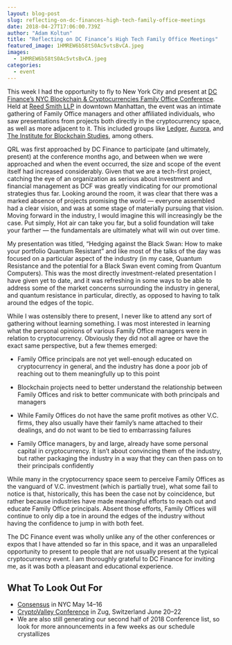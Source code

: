 ```yaml
---
layout: blog-post
slug: reflecting-on-dc-finances-high-tech-family-office-meetings
date: 2018-04-27T17:06:00.739Z
author: "Adam Koltun"
title: "Reflecting on DC Finance’s High Tech Family Office Meetings"
featured_image: 1HMREW6b58tS0Ac5vtsBvCA.jpeg
images:
  - 1HMREW6b58tS0Ac5vtsBvCA.jpeg
categories:
  - event
---
```


This week I had the opportunity to fly to New York City and present at [DC Finance’s NYC Blockchain & Cryptocurrencies Family Office Conference](http://thenycmeetings.com/). Held at [Reed Smith LLP](https://www.reedsmith.com/en/offices/new-york) in downtown Manhattan, the event was an intimate gathering of Family Office managers and other affiliated individuals, who saw presentations from projects both directly in the cryptocurrency space, as well as more adjacent to it. This included groups like [Ledger](https://www.ledgerwallet.com/), [Aurora](https://auroradao.com/), and [The Institute for Blockchain Studies](http://www.blockchainstudies.org/), among others.

QRL was first approached by DC Finance to participate (and ultimately, present) at the conference months ago, and between when we were approached and when the event occurred, the size and scope of the event itself had increased considerably. Given that we are a tech-first project, catching the eye of an organization as serious about investment and financial management as DCF was greatly vindicating for our promotional strategies thus far. Looking around the room, it was clear that there was a marked absence of projects promising the world — everyone assembled had a clear vision, and was at some stage of materially pursuing that vision. Moving forward in the industry, I would imagine this will increasingly be the case. Put simply, Hot air can take you far, but a solid foundation will take your farther — the fundamentals are ultimately what will win out over time.

My presentation was titled, “Hedging against the Black Swan: How to make your portfolio Quantum Resistant” and like most of the talks of the day was focused on a particular aspect of the industry (in my case, Quantum Resistance and the potential for a Black Swan event coming from Quantum Computers). This was the most directly investment-related presentation I have given yet to date, and it was refreshing in some ways to be able to address some of the market concerns surrounding the industry in general, and quantum resistance in particular, directly, as opposed to having to talk around the edges of the topic.

While I was ostensibly there to present, I never like to attend any sort of gathering without learning something. I was most interested in learning what the personal opinions of various Family Office managers were in relation to cryptocurrency. Obviously they did not all agree or have the exact same perspective, but a few themes emerged:

* Family Office principals are not yet well-enough educated on cryptocurrency in general, and the industry has done a poor job of reaching out to them meaningfully up to this point

* Blockchain projects need to better understand the relationship between Family Offices and risk to better communicate with both principals and managers

* While Family Offices do not have the same profit motives as other V.C. firms, they also usually have their family’s name attached to their dealings, and do not want to be tied to embarrassing failures

* Family Office managers, by and large, already have some personal capital in cryptocurrency. It isn’t about convincing them of the industry, but rather packaging the industry in a way that they can then pass on to their principals confidently

While many in the cryptocurrency space seem to perceive Family Offices as the vanguard of V.C. investment (which is partially true), what some fail to notice is that, historically, this has been the case not by coincidence, but rather because industries have made meaningful efforts to reach out and educate Family Office principals. Absent those efforts, Family Offices will continue to only dip a toe in around the edges of the industry without having the confidence to jump in with both feet.

The DC Finance event was wholly unlike any of the other conferences or expos that I have attended so far in this space, and it was an unparalleled opportunity to present to people that are not usually present at the typical cryptocurrency event. I am thoroughly grateful to DC Finance for inviting me, as it was both a pleasant and educational experience.

## What To Look Out For

* [Consensus](https://www.coindesk.com/events/consensus-2018/) in NYC May 14–16
* [CryptoValley Conference](https://www.cryptovalleyconference.com/) in Zug, Switzerland June 20–22
* We are also still generating our second half of 2018 Conference list, so look for more announcements in a few weeks as our schedule crystallizes